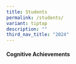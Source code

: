 ```yaml
---
title: Students
permalink: /students/
variant: tiptap
description: ""
third_nav_title: "2024"
---
```

<h4>Cognitive Achievements</h4>
<p></p>